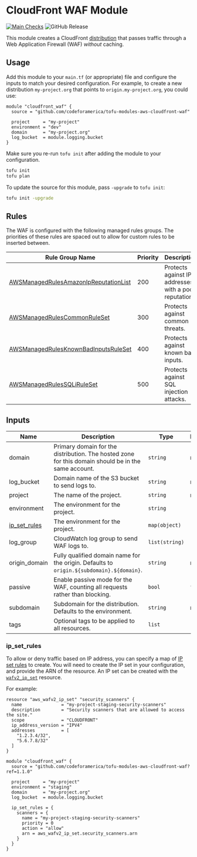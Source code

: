 # CloudFront WAF Module

[![Main Checks](https://github.com/codeforamerica/tofu-modules-aws-cloudfront-waf/actions/workflows/main.yaml/badge.svg)](https://github.com/codeforamerica/tofu-modules-aws-cloudfront-waf/actions/workflows/main.yaml) ![GitHub Release](https://img.shields.io/github/v/release/codeforamerica/tofu-modules-aws-cloudfront-waf?logo=github&label=Latest%20Release)

This module creates a CloudFront [distribution] that passes traffic through a
Web Application Firewall (WAF) _without_ caching.

## Usage

Add this module to your `main.tf` (or appropriate) file and configure the inputs
to match your desired configuration. For example, to create a new distribution
`my-project.org` that points to `origin.my-project.org`, you could use:

```hcl
module "cloudfront_waf" {
  source = "github.com/codeforamerica/tofu-modules-aws-cloudfront-waf"

  project     = "my-project"
  environment = "dev"
  domain      = "my-project.org"
  log_bucket  = module.logging.bucket
}
```

Make sure you re-run `tofu init` after adding the module to your configuration.

```bash
tofu init
tofu plan
```

To update the source for this module, pass `-upgrade` to `tofu init`:

```bash
tofu init -upgrade
```

## Rules

The WAF is configured with the following managed rules groups. The priorities of
these rules are spaced out to allow for custom rules to be inserted between.

| Rule Group Name                                       | Priority | Description                                           |
|-------------------------------------------------------|----------|-------------------------------------------------------|
| [AWSManagedRulesAmazonIpReputationList][rules-ip-rep] | 200      | Protects against IP addresses with a poor reputation. |
| [AWSManagedRulesCommonRuleSet][rules-common]          | 300      | Protects against common threats.                      |
| [AWSManagedRulesKnownBadInputsRuleSet][rules-inputs]  | 400      | Protects against known bad inputs.                    |
| [AWSManagedRulesSQLiRuleSet][rules-sqli]              | 500      | Protects against SQL injection attacks.               |

## Inputs

| Name           | Description                                                                                         | Type           | Default | Required |
|----------------|-----------------------------------------------------------------------------------------------------|----------------|---------|----------|
| domain         | Primary domain for the distribution. The hosted zone for this domain should be in the same account. | `string`       | n/a     | yes      |
| log_bucket     | Domain name of the S3 bucket to send logs to.                                                       | `string`       | n/a     | yes      |
| project        | The name of the project.                                                                            | `string`       | n/a     | yes      |
| environment    | The environment for the project.                                                                    | `string`       | `"dev"` | no       |
| [ip_set_rules] | The environment for the project.                                                                    | `map(object)`  | `"dev"` | no       |
| log_group      | CloudWatch log group to send WAF logs to.                                                           | `list(string)` | `[]`    | no       |
| origin_domain  | Fully qualified domain name for the origin. Defaults to `origin.${subdomain}.${domain}`.            | `string`       | n/a     | no       |
| passive        | Enable passive mode for the WAF, counting all requests rather than blocking.                        | `bool`         | `false` | no       |
| subdomain      | Subdomain for the distribution. Defaults to the environment.                                        | `string`       | n/a     | no       |
| tags           | Optional tags to be applied to all resources.                                                       | `list`         | `[]`    | no       |

### ip_set_rules

To allow or deny traffic based on IP address, you can specify a map of [IP set
rules][ip-rules] to create. You will need to create the IP set in your
configuration, and provide the ARN of the resource. An IP set can be created
with the [`wafv2_ip_set`][wafv2_ip_set] resource.

For example:

```hcl
resource "aws_wafv2_ip_set" "security_scanners" {
  name               = "my-project-staging-security-scanners"
  description        = "Security scanners that are allowed to access the site."
  scope              = "CLOUDFRONT"
  ip_address_version = "IPV4"
  addresses          = [
    "1.2.3.4/32",
    "5.6.7.8/32"
  ]
}

module "cloudfront_waf" {
  source = "github.com/codeforamerica/tofu-modules-aws-cloudfront-waf?ref=1.1.0"

  project     = "my-project"
  environment = "staging"
  domain      = "my-project.org"
  log_bucket  = module.logging.bucket

  ip_set_rules = {
    scanners = {
      name = "my-project-staging-security-scanners"
      priority = 0
      action = "allow"
      arn = aws_wafv2_ip_set.security_scanners.arn
    }
  }
}
```


[distribution]: https://docs.aws.amazon.com/AmazonCloudFront/latest/DeveloperGuide/distribution-working-with.html
[ip-rules]: https://docs.aws.amazon.com/waf/latest/developerguide/waf-rule-statement-type-ipset-match.html
[ip_set_rules]: #ip_set_rules
[rules-common]: https://docs.aws.amazon.com/waf/latest/developerguide/aws-managed-rule-groups-baseline.html#aws-managed-rule-groups-baseline-crs
[rules-inputs]: https://docs.aws.amazon.com/waf/latest/developerguide/aws-managed-rule-groups-baseline.html#aws-managed-rule-groups-baseline-known-bad-inputs
[rules-ip-rep]: https://docs.aws.amazon.com/waf/latest/developerguide/aws-managed-rule-groups-ip-rep.html#aws-managed-rule-groups-ip-rep-amazon
[rules-sqli]: https://docs.aws.amazon.com/waf/latest/developerguide/aws-managed-rule-groups-use-case.html#aws-managed-rule-groups-use-case-sql-db
[wafv2_ip_set]: https://registry.terraform.io/providers/hashicorp/aws/latest/docs/resources/wafv2_ip_set
